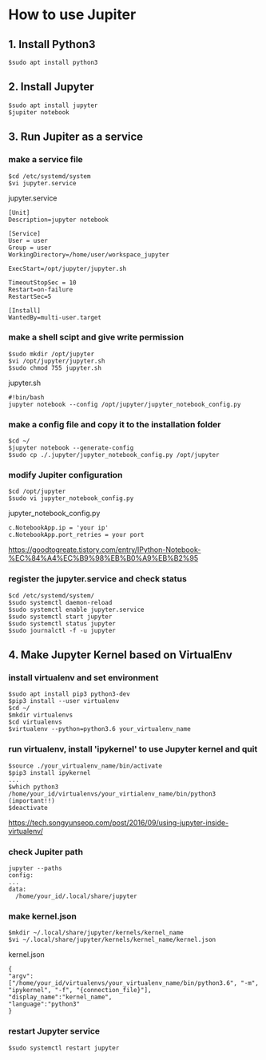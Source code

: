# How to use Jupiter

## 1. Install Python3
```
$sudo apt install python3
```

## 2. Install Jupyter
```
$sudo apt install jupyter
$jupiter notebook
```

## 3. Run Jupiter as a service
### make a service file
```
$cd /etc/systemd/system
$vi jupyter.service
```
jupyter.service
```
[Unit]
Description=jupyter notebook

[Service]
User = user
Group = user
WorkingDirectory=/home/user/workspace_jupyter

ExecStart=/opt/jupyter/jupyter.sh

TimeoutStopSec = 10
Restart=on-failure
RestartSec=5

[Install]
WantedBy=multi-user.target
```
### make a shell scipt and give write permission
```
$sudo mkdir /opt/jupyter
$vi /opt/jupyter/jupyter.sh
$sudo chmod 755 jupyter.sh
```
jupyter.sh
```
#!bin/bash
jupyter notebook --config /opt/jupyter/jupyter_notebook_config.py
```
### make a config file and copy it to the installation folder
```
$cd ~/
$jupyter notebook --generate-config
$sudo cp ./.jupyter/jupyter_notebook_config.py /opt/jupyter
```
### modify Jupiter configuration
```
$cd /opt/jupyter
$sudo vi jupyter_notebook_config.py
```
jupyter_notebook_config.py
```
c.NotebookApp.ip = 'your ip'
c.NotebookApp.port_retries = your port
```
https://goodtogreate.tistory.com/entry/IPython-Notebook-%EC%84%A4%EC%B9%98%EB%B0%A9%EB%B2%95
### register the jupyter.service and check status
```
$cd /etc/systemd/system/
$sudo systemctl daemon-reload
$sudo systemctl enable jupyter.service
$sudo systemctl start jupyter
$sudo systemctl status jupyter
$sudo journalctl -f -u jupyter
```

## 4. Make Jupyter Kernel based on VirtualEnv
### install virtualenv and set environment
```
$sudo apt install pip3 python3-dev
$pip3 install --user virtualenv
$cd ~/
$mkdir virtualenvs
$cd virtualenvs
$virtualenv --python=python3.6 your_virtualenv_name
```
### run virtualenv, install 'ipykernel' to use Jupyter kernel and quit
```
$source ./your_virtualenv_name/bin/activate
$pip3 install ipykernel
...
$which python3
/home/your_id/virtualenvs/your_virtialenv_name/bin/python3 (important!!)
$deactivate
```
https://tech.songyunseop.com/post/2016/09/using-jupyter-inside-virtualenv/
### check Jupiter path
```
jupyter --paths
config:
...
data:
  /home/your_id/.local/share/jupyter
```
### make kernel.json
```
$mkdir ~/.local/share/jupyter/kernels/kernel_name
$vi ~/.local/share/jupyter/kernels/kernel_name/kernel.json
```
kernel.json
```
{
"argv": ["/home/your_id/virtualenvs/your_virtualenv_name/bin/python3.6", "-m", "ipykernel", "-f", "{connection_file}"],
"display_name":"kernel_name",
"language":"python3"
}
```
### restart Jupyter service
```
$sudo systemctl restart jupyter
```
